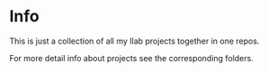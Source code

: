 # Info

This is just a collection of all my Ilab projects together in one repos.

For more detail info about projects see the corresponding folders.
